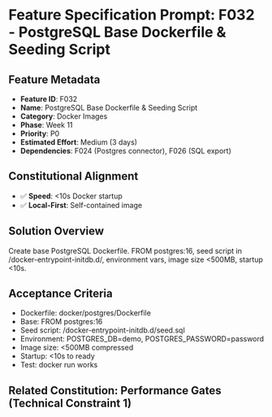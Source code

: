 # Feature Specification Prompt: F032 - PostgreSQL Base Dockerfile & Seeding Script

## Feature Metadata
- **Feature ID**: F032
- **Name**: PostgreSQL Base Dockerfile & Seeding Script
- **Category**: Docker Images
- **Phase**: Week 11
- **Priority**: P0
- **Estimated Effort**: Medium (3 days)
- **Dependencies**: F024 (Postgres connector), F026 (SQL export)

## Constitutional Alignment
- ✅ **Speed**: <10s Docker startup
- ✅ **Local-First**: Self-contained image

## Solution Overview
Create base PostgreSQL Dockerfile. FROM postgres:16, seed script in /docker-entrypoint-initdb.d/, environment vars, image size <500MB, startup <10s.

## Acceptance Criteria
- Dockerfile: docker/postgres/Dockerfile
- Base: FROM postgres:16
- Seed script: /docker-entrypoint-initdb.d/seed.sql
- Environment: POSTGRES_DB=demo, POSTGRES_PASSWORD=password
- Image size: <500MB compressed
- Startup: <10s to ready
- Test: docker run works

## Related Constitution: **Performance Gates (Technical Constraint 1)**
